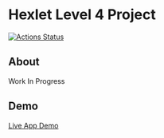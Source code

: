 # Hexlet Level 4 Project
[![Actions Status](https://github.com/DemX86/frontend-project-lvl4/workflows/hexlet-check/badge.svg)](https://github.com/DemX86/frontend-project-lvl4/actions)

## About
Work In Progress

## Demo
[Live App Demo](https://hexlet-frontend-level4.herokuapp.com/)
